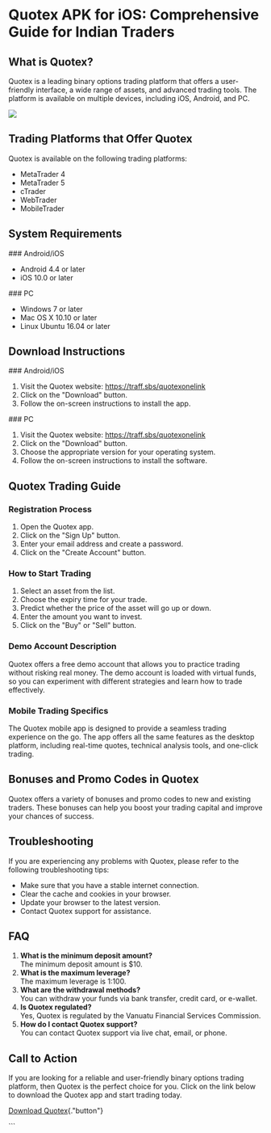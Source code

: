 # Quotex APK for iOS: Comprehensive Guide for Indian Traders

## What is Quotex?

Quotex is a leading binary options trading platform that offers a
user-friendly interface, a wide range of assets, and advanced trading
tools. The platform is available on multiple devices, including iOS,
Android, and PC.

[![](https://static.quotex.io/files/10_en/300_250.jpg)](https://traff.sbs/brokerqxlid)

## Trading Platforms that Offer Quotex

Quotex is available on the following trading platforms:

-   MetaTrader 4
-   MetaTrader 5
-   cTrader
-   WebTrader
-   MobileTrader

## System Requirements

\### Android/iOS

-   Android 4.4 or later
-   iOS 10.0 or later

\### PC

-   Windows 7 or later
-   Mac OS X 10.10 or later
-   Linux Ubuntu 16.04 or later

## Download Instructions

\### Android/iOS

1.  Visit the Quotex website: https://traff.sbs/quotexonelink
2.  Click on the "Download" button.
3.  Follow the on-screen instructions to install the app.

\### PC

1.  Visit the Quotex website: https://traff.sbs/quotexonelink
2.  Click on the "Download" button.
3.  Choose the appropriate version for your operating system.
4.  Follow the on-screen instructions to install the software.

## Quotex Trading Guide

### Registration Process

1.  Open the Quotex app.
2.  Click on the "Sign Up" button.
3.  Enter your email address and create a password.
4.  Click on the "Create Account" button.

### How to Start Trading

1.  Select an asset from the list.
2.  Choose the expiry time for your trade.
3.  Predict whether the price of the asset will go up or down.
4.  Enter the amount you want to invest.
5.  Click on the "Buy" or "Sell" button.

### Demo Account Description

Quotex offers a free demo account that allows you to practice trading
without risking real money. The demo account is loaded with virtual
funds, so you can experiment with different strategies and learn how to
trade effectively.

### Mobile Trading Specifics

The Quotex mobile app is designed to provide a seamless trading
experience on the go. The app offers all the same features as the
desktop platform, including real-time quotes, technical analysis tools,
and one-click trading.

## Bonuses and Promo Codes in Quotex

Quotex offers a variety of bonuses and promo codes to new and existing
traders. These bonuses can help you boost your trading capital and
improve your chances of success.

## Troubleshooting

If you are experiencing any problems with Quotex, please refer to the
following troubleshooting tips:

-   Make sure that you have a stable internet connection.
-   Clear the cache and cookies in your browser.
-   Update your browser to the latest version.
-   Contact Quotex support for assistance.

## FAQ

1.  **What is the minimum deposit amount?**\
    The minimum deposit amount is \$10.
2.  **What is the maximum leverage?**\
    The maximum leverage is 1:100.
3.  **What are the withdrawal methods?**\
    You can withdraw your funds via bank transfer, credit card, or
    e-wallet.
4.  **Is Quotex regulated?**\
    Yes, Quotex is regulated by the Vanuatu Financial Services
    Commission.
5.  **How do I contact Quotex support?**\
    You can contact Quotex support via live chat, email, or phone.

## Call to Action

If you are looking for a reliable and user-friendly binary options
trading platform, then Quotex is the perfect choice for you. Click on
the link below to download the Quotex app and start trading today.

[Download
Quotex](\%22https://traff.sbs/quotexonelink\%22){."button"}

\`\`\`


